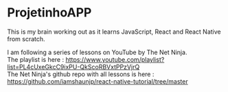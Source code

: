 # ProjetinhoAPP

This is my brain working out as it learns JavaScript, React and React Native<br>
from scratch.

I am following a series of lessons on YouTube by The Net Ninja.<br>
The playlist is here : https://www.youtube.com/playlist?list=PL4cUxeGkcC9ixPU-QkScoRBVxtPPzVjrQ <br>
The Net Ninja's github repo with all lessons is here : https://github.com/iamshaunjp/react-native-tutorial/tree/master <br>